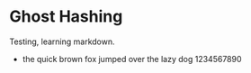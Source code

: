 # Ghost Hashing

Testing, learning markdown.

* the quick brown fox jumped over the lazy dog 1234567890
